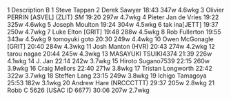   1  Description  B    1            Steve  Tappan
  2  Derek Sawyer  18:43    347w  4.6wkg
  3  Olivier PERRIN [ASVEL] (ZLIT) *SM*  19:20    297w  4.7wkg
  4  Pieter Jan de Vries  19:22    325w  4.6wkg
  5  Joseph Moulton  19:24    304w  4.5wkg
  6  tak ina[JETT]  19:37    250w  4.7wkg
  7  Luke Elton [GRIT]  19:48    288w  4.5wkg
  8  Rob Fullerton  19:55    343w  4.5wkg
  9  tomoyuki goto  20:30    249w  4.4wkg
 10  Owen McGonagle [GRIT]  20:40    284w  4.3wkg
 11  Josh Manton (HVR)  20:43    274w  4.2wkg
 12  tarou nagae  20:44    245w  4.3wkg
 13  MASAYUKI TSUIKI4374  21:39    226w  4.1wkg
 14  J. Jan  22:14    242w  3.7wkg
 15  Hiroto Sugano7539  22:15    260w  3.9wkg
 16  Craig Mellors  22:40    271w  3.8wkg
 17  Tristan Longworth  22:42    322w  3.7wkg
 18  Steffen Lang  23:15    249w  3.8wkg
 19  Ichigo Tamagoya  25:53    182w  3.1wkg
 20  Andrew Hare (NRCCCTTT)  29:37    205w  2.8wkg
 21  Robb C 5626 (USAC ID 6677)  30:06    207w  2.7wkg
